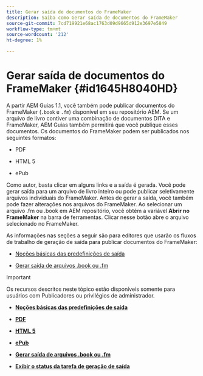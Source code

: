 ```yaml
---
title: Gerar saída de documentos do FrameMaker
description: Saiba como Gerar saída de documentos do FrameMaker
source-git-commit: 7cd719921e68ac1763d09d9665d912e3697e5849
workflow-type: tm+mt
source-wordcount: '212'
ht-degree: 1%

---
```



# Gerar saída de documentos do FrameMaker {#id1645H8040HD}

A partir AEM Guias 1.1, você também pode publicar documentos do FrameMaker \(`.book` e `.fm`\) disponível em seu repositório AEM. Se um arquivo de livro contiver uma combinação de documentos DITA e FrameMaker, AEM Guias também permitirá que você publique esses documentos. Os documentos do FrameMaker podem ser publicados nos seguintes formatos:

- PDF

- HTML 5

- ePub


Como autor, basta clicar em alguns links e a saída é gerada. Você pode gerar saída para um arquivo de livro inteiro ou pode publicar seletivamente arquivos individuais do FrameMaker. Antes de gerar a saída, você também pode fazer alterações nos arquivos do FrameMaker. Ao selecionar um arquivo .fm ou .book em AEM repositório, você obtém a variável **Abrir no FrameMaker** na barra de ferramentas. Clicar nesse botão abre o arquivo selecionado no FrameMaker.

As informações nas seções a seguir são para editores que usarão os fluxos de trabalho de geração de saída para publicar documentos do FrameMaker:

- [Noções básicas das predefinições de saída](fm-output-understand-presets.md#)

- [Gerar saída de arquivos .book ou .fm](fm-output-generate.md#)

>[!IMPORTANT]
>
> Os recursos descritos neste tópico estão disponíveis somente para usuários com Publicadores ou privilégios de administrador.

- **[Noções básicas das predefinições de saída](fm-output-understand-presets.md)**

- **[PDF](fm-output-pdf-preset.md)**

- **[HTML 5](fm-output-html5-preset.md)**

- **[ePub](fm-output-epub-preset.md)**

- **[Gerar saída de arquivos .book ou .fm](fm-output-generate.md)**

- **[Exibir o status da tarefa de geração de saída](fm-output-view-status.md)**


